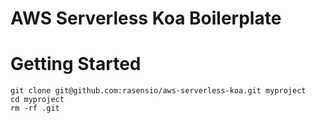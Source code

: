 # AWS Serverless Koa Boilerplate

# Getting Started

```
git clone git@github.com:rasensio/aws-serverless-koa.git myproject
cd myproject
rm -rf .git
```
